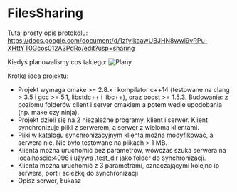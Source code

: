 # FilesSharing

Tutaj prosty opis protokolu: https://docs.google.com/document/d/1zfyikaawUBJHN8wwl9vRPu-XHttYT0Gcos012A3PdRo/edit?usp=sharing

Kiedyś planowalismy coś takiego:
![Plany](http://i.imgur.com/qADBxbt.jpg)

Krótka idea projektu:
- Projekt wymaga cmake >= 2.8.x i kompilator c++14 (testowane na clang > 3.5 i gcc >= 5.1, libstdc++ i libc++), oraz boost >= 1.5.3. Budowanie: z poziomu folderów client i server cmakiem a potem wedle upodobania (np. make czy ninja).
- Projekt dzieli się na 2 niezależne programy, klient i serwer. Klient synchronizuje pliki z serwerem, a serwer z wieloma klientami.
- Pliki w katalogu synchronizacyjnym klienta można modyfikować, a serwera nie. Nie było testowane na plikach > 1 MB.
- Klienta można uruchomić bez parametrów, wówczas szuka serwera na localhoscie:4096 i używa .test_dir jako folder do synchronizacji.
- Klienta można uruchomić z 3 parametrami, oznaczającymi kolejno ip serwera, port i scieżkę do synchronizacji
- Opisz serwer, Łukasz
